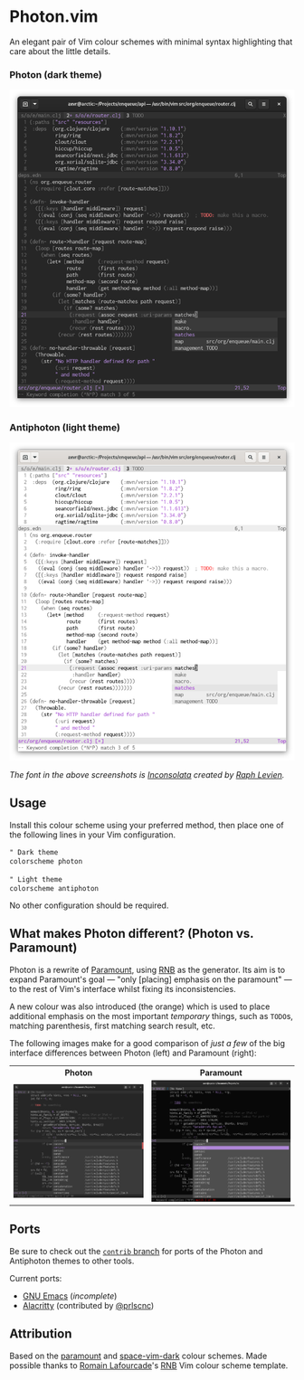 # Photon.vim

An elegant pair of Vim colour schemes with minimal syntax highlighting that
care about the little details.


### Photon (dark theme)

![](https://raw.githubusercontent.com/axvr/photon.vim/be279d4bd29d78f61860f97be6561b65c0d10067/photon5.png)

### Antiphoton (light theme)

![](https://raw.githubusercontent.com/axvr/photon.vim/be279d4bd29d78f61860f97be6561b65c0d10067/antiphoton1.png)

_The font in the above screenshots is [Inconsolata](https://levien.com/type/myfonts/inconsolata.html) created by [Raph Levien](https://levien.com/)._


## Usage

Install this colour scheme using your preferred method, then place one of the
following lines in your Vim configuration.

```vim
" Dark theme
colorscheme photon

" Light theme
colorscheme antiphoton
```

No other configuration should be required.


## What makes Photon different?  (Photon vs. Paramount)

Photon is a rewrite of [Paramount][], using [RNB][] as the generator.  Its aim
is to expand Paramount's goal — "only \[placing\] emphasis on the paramount" —
to the rest of Vim's interface whilst fixing its inconsistencies.

A new colour was also introduced (the orange) which is used to place additional
emphasis on the most important *temporary* things, such as `TODO`s, matching
parenthesis, first matching search result, etc.

The following images make for a good comparison of *just a few* of the big
interface differences between Photon \(left\) and Paramount \(right\):

<table>
<tr>
<th>Photon</th>
<th>Paramount</th>
</tr>
<tr>
<td>
<img alt="Comparison image of Photon" title="Photon" width="500"
     src="https://raw.githubusercontent.com/axvr/photon.vim/images/photon-compare1.png" />
</td>
<td>
<img alt="Comparison image of Paramount" title="Paramount" width="500"
     src="https://raw.githubusercontent.com/axvr/photon.vim/images/paramount1.png" />
</td>
</tr>
</table>


## Ports

Be sure to check out the [`contrib` branch](https://github.com/axvr/photon.vim/tree/contrib)
for ports of the Photon and Antiphoton themes to other tools.

Current ports:

- [GNU Emacs](https://github.com/axvr/photon.vim/tree/contrib/emacs) \(_incomplete_\)
- [Alacritty](https://github.com/axvr/photon.vim/tree/contrib/alacritty) \(contributed by [@prlscnc](https://github.com/prlscnc)\)

## Attribution

Based on the [paramount][] and [space-vim-dark][] colour schemes.  Made possible
thanks to [Romain Lafourcade][]'s [RNB][] Vim colour scheme template.


[space-vim-dark]: https://github.com/liuchengxu/space-vim-dark
[Apprentice]: https://github.com/romainl/Apprentice
[Paramount]: https://github.com/owickstrom/vim-colors-paramount
[Romain Lafourcade]: https://github.com/romainl
[RNB]: https://github.com/romainl/vim-rnb
